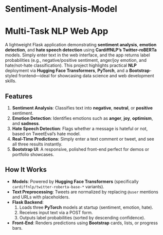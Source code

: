 # Sentiment-Analysis-Model

# Multi-Task NLP Web App

A lightweight Flask application demonstrating **sentiment analysis**, **emotion detection**, and **hate speech detection** using **CardiffNLP’s Twitter-roBERTa** models. Simply enter text in the web interface, and the app returns label probabilities (e.g., negative/positive sentiment, anger/joy emotion, and hate/not-hate classification). This project highlights practical **NLP** deployment via **Hugging Face Transformers**, **PyTorch**, and a **Bootstrap**-styled frontend—ideal for showcasing data science and web development skills.



## Features
1. **Sentiment Analysis**: Classifies text into **negative**, **neutral**, or **positive** sentiment.  
2. **Emotion Detection**: Identifies emotions such as **anger**, **joy**, **optimism**, and **sadness**.  
3. **Hate Speech Detection**: Flags whether a message is hateful or not, based on TweetEval’s hate model.  
4. **Real-Time Predictions**: Simply enter a text comment or tweet, and see all three results instantly.  
5. **Bootstrap UI**: A responsive, polished front-end perfect for demos or portfolio showcases.

## How It Works
- **Models**: Powered by **Hugging Face Transformers** (specifically `cardiffnlp/twitter-roberta-base-*` variants).
- **Text Preprocessing**: Tweets are normalized by replacing `@user` mentions and URLs with placeholders.
- **Flask Backend**:
  1. Loads three **PyTorch** models at startup (sentiment, emotion, hate).
  2. Receives input text via a POST form.
  3. Outputs label probabilities (sorted by descending confidence).
- **Front-End**: Renders predictions using **Bootstrap** cards, lists, or progress bars.
